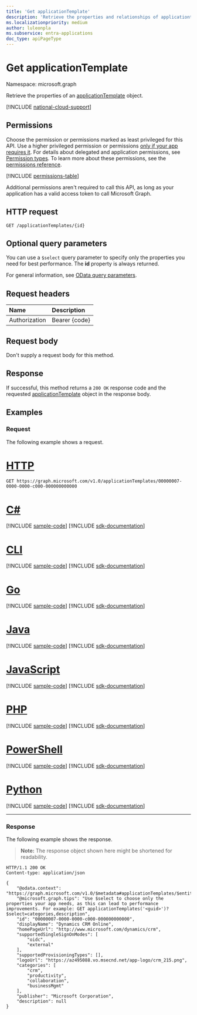 ```yaml
---
title: 'Get applicationTemplate'
description: 'Retrieve the properties and relationships of applicationtemplate object.'
ms.localizationpriority: medium
author: luleonpla
ms.subservice: entra-applications
doc_type: apiPageType
---
```


# Get applicationTemplate

Namespace: microsoft.graph

Retrieve the properties of an [applicationTemplate](../resources/applicationtemplate.md) object.

[!INCLUDE [national-cloud-support](../../includes/all-clouds.md)]

## Permissions

Choose the permission or permissions marked as least privileged for this API. Use a higher privileged permission or permissions [only if your app requires it](/graph/permissions-overview#best-practices-for-using-microsoft-graph-permissions). For details about delegated and application permissions, see [Permission types](/graph/permissions-overview#permission-types). To learn more about these permissions, see the [permissions reference](/graph/permissions-reference).

<!-- { "blockType": "permissions", "name": "applicationtemplate_get" } -->
[!INCLUDE [permissions-table](../includes/permissions/applicationtemplate-get-permissions.md)]

Additional permissions aren't required to call this API, as long as your application has a valid access token to call Microsoft Graph.

## HTTP request

<!-- { "blockType": "ignored" } -->

```http
GET /applicationTemplates/{id}
```

## Optional query parameters

You can use a `$select` query parameter to specify only the properties you need for best performance. The **id** property is always returned.

For general information, see [OData query parameters](/graph/query-parameters).

## Request headers

| Name          | Description   |
| :------------ | :------------ |
| Authorization | Bearer {code} |

## Request body

Don't supply a request body for this method.

## Response

If successful, this method returns a `200 OK` response code and the requested [applicationTemplate](../resources/applicationtemplate.md) object in the response body.

## Examples

### Request

The following example shows a request.


# [HTTP](#tab/http)
<!-- {
  "blockType": "request",
  "name": "get_applicationtemplate"
}-->

```msgraph-interactive
GET https://graph.microsoft.com/v1.0/applicationTemplates/00000007-0000-0000-c000-000000000000
```

# [C#](#tab/csharp)
[!INCLUDE [sample-code](../includes/snippets/csharp/get-applicationtemplate-csharp-snippets.md)]
[!INCLUDE [sdk-documentation](../includes/snippets/snippets-sdk-documentation-link.md)]

# [CLI](#tab/cli)
[!INCLUDE [sample-code](../includes/snippets/cli/get-applicationtemplate-cli-snippets.md)]
[!INCLUDE [sdk-documentation](../includes/snippets/snippets-sdk-documentation-link.md)]

# [Go](#tab/go)
[!INCLUDE [sample-code](../includes/snippets/go/get-applicationtemplate-go-snippets.md)]
[!INCLUDE [sdk-documentation](../includes/snippets/snippets-sdk-documentation-link.md)]

# [Java](#tab/java)
[!INCLUDE [sample-code](../includes/snippets/java/get-applicationtemplate-java-snippets.md)]
[!INCLUDE [sdk-documentation](../includes/snippets/snippets-sdk-documentation-link.md)]

# [JavaScript](#tab/javascript)
[!INCLUDE [sample-code](../includes/snippets/javascript/get-applicationtemplate-javascript-snippets.md)]
[!INCLUDE [sdk-documentation](../includes/snippets/snippets-sdk-documentation-link.md)]

# [PHP](#tab/php)
[!INCLUDE [sample-code](../includes/snippets/php/get-applicationtemplate-php-snippets.md)]
[!INCLUDE [sdk-documentation](../includes/snippets/snippets-sdk-documentation-link.md)]

# [PowerShell](#tab/powershell)
[!INCLUDE [sample-code](../includes/snippets/powershell/get-applicationtemplate-powershell-snippets.md)]
[!INCLUDE [sdk-documentation](../includes/snippets/snippets-sdk-documentation-link.md)]

# [Python](#tab/python)
[!INCLUDE [sample-code](../includes/snippets/python/get-applicationtemplate-python-snippets.md)]
[!INCLUDE [sdk-documentation](../includes/snippets/snippets-sdk-documentation-link.md)]

---

### Response

The following example shows the response.

> **Note:** The response object shown here might be shortened for readability. 

<!-- {
  "blockType": "response",
  "truncated": true,
  "@odata.type": "microsoft.graph.applicationTemplate"
} -->

```http
HTTP/1.1 200 OK
Content-type: application/json

{
    "@odata.context": "https://graph.microsoft.com/v1.0/$metadata#applicationTemplates/$entity",
    "@microsoft.graph.tips": "Use $select to choose only the properties your app needs, as this can lead to performance improvements. For example: GET applicationTemplates('<guid>')?$select=categories,description",
    "id": "00000007-0000-0000-c000-000000000000",
    "displayName": "Dynamics CRM Online",
    "homePageUrl": "http://www.microsoft.com/dynamics/crm",
    "supportedSingleSignOnModes": [
        "oidc",
        "external"
    ],
    "supportedProvisioningTypes": [],
    "logoUrl": "https://az495088.vo.msecnd.net/app-logo/crm_215.png",
    "categories": [
        "crm",
        "productivity",
        "collaboration",
        "businessMgmt"
    ],
    "publisher": "Microsoft Corporation",
    "description": null
}
```

<!-- uuid: 16cd6b66-4b1a-43a1-adaf-3a886856ed98
2019-02-04 14:57:30 UTC -->
<!-- {
  "type": "#page.annotation",
  "description": "Get applicationTemplate",
  "keywords": "",
  "section": "documentation",
  "tocPath": ""
}-->
